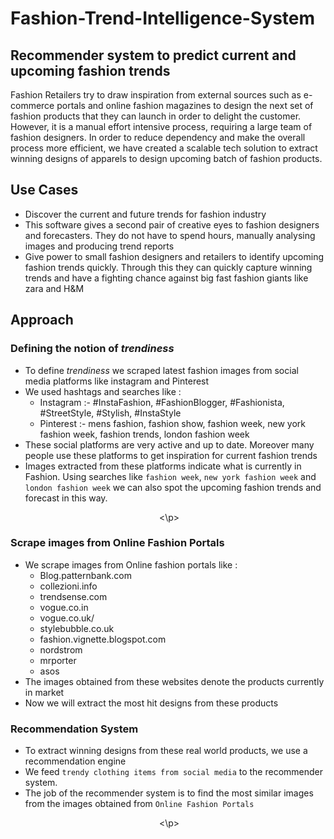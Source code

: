# Fashion-Trend-Intelligence-System
## Recommender system to predict current and upcoming fashion trends

Fashion Retailers try to draw inspiration from external sources such as e-commerce portals and
online fashion magazines to design the next set of fashion products that they can launch in order
to delight the customer. However, it is a manual effort intensive process, requiring a large team of
fashion designers.
In order to reduce dependency and make the overall process more efficient, we have created
a scalable tech solution to extract winning designs of apparels to design upcoming batch of fashion products.

## Use Cases
- Discover the current and future trends for fashion industry
- This software gives a second pair of creative eyes to fashion designers and forecasters. They do not have to spend hours, manually analysing images and producing trend reports
- Give power to small fashion designers and retailers to identify upcoming fashion trends quickly. Through this they can quickly capture winning trends and have a fighting chance against big fast fashion giants like zara and H&M

## Approach 
### Defining the notion of *trendiness*
- To define *trendiness* we scraped latest fashion images from social media platforms like instagram and Pinterest
- We used hashtags and searches like :
  - Instagram :- #InstaFashion, #FashionBlogger,  #Fashionista,  #StreetStyle,  #Stylish,  #InstaStyle
  - Pinterest :- mens fashion, fashion show, fashion week, new york fashion week, fashion trends, london fashion week
- These social platforms are very active and up to date. Moreover many people use these platforms to get inspiration for current fashion trends
- Images extracted from these platforms indicate what is currently in Fashion. Using searches like `fashion week`, `new york fashion week` and `london fashion week` we can also spot 
the upcoming fashion trends and forecast in this way.

<p align="center"> <img src = ""\> <\p>


### Scrape images from Online Fashion Portals
- We scrape images from Online fashion portals like :
  - Blog.patternbank.com
  - collezioni.info
  - trendsense.com
  - vogue.co.in
  - vogue.co.uk/ 
  - stylebubble.co.uk
  - fashion.vignette.blogspot.com
  - nordstrom
  - mrporter
  - asos
- The images obtained from these websites denote the products currently in market
- Now we will extract the most hit designs from these products

### Recommendation System
- To extract winning designs from these real world products, we use a recommendation engine
- We feed `trendy clothing items from social media` to the recommender system.
- The job of the recommender system is to find the most similar images from the images obtained from `Online Fashion Portals`

<p align="center"> <img src = ""\> <\p>


###
